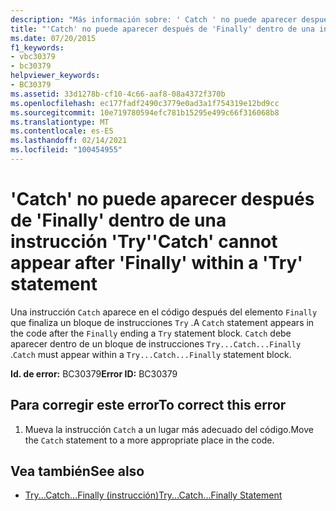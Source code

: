 ```yaml
---
description: "Más información sobre: ' Catch ' no puede aparecer después de ' Finally ' dentro de una instrucción ' Try '"
title: "'Catch' no puede aparecer después de 'Finally' dentro de una instrucción 'Try'"
ms.date: 07/20/2015
f1_keywords:
- vbc30379
- bc30379
helpviewer_keywords:
- BC30379
ms.assetid: 33d1278b-cf10-4c66-aaf8-08a4372f370b
ms.openlocfilehash: ec177fadf2490c3779e0ad3a1f754319e12bd9cc
ms.sourcegitcommit: 10e719780594efc781b15295e499c66f316068b8
ms.translationtype: MT
ms.contentlocale: es-ES
ms.lasthandoff: 02/14/2021
ms.locfileid: "100454955"
---
```

# <a name="catch-cannot-appear-after-finally-within-a-try-statement"></a><span data-ttu-id="81664-103">'Catch' no puede aparecer después de 'Finally' dentro de una instrucción 'Try'</span><span class="sxs-lookup"><span data-stu-id="81664-103">'Catch' cannot appear after 'Finally' within a 'Try' statement</span></span>

<span data-ttu-id="81664-104">Una instrucción `Catch` aparece en el código después del elemento `Finally` que finaliza un bloque de instrucciones `Try` .</span><span class="sxs-lookup"><span data-stu-id="81664-104">A `Catch` statement appears in the code after the `Finally` ending a `Try` statement block.</span></span> <span data-ttu-id="81664-105">`Catch` debe aparecer dentro de un bloque de instrucciones `Try...Catch...Finally` .</span><span class="sxs-lookup"><span data-stu-id="81664-105">`Catch` must appear within a `Try...Catch...Finally` statement block.</span></span>  
  
 <span data-ttu-id="81664-106">**Id. de error:** BC30379</span><span class="sxs-lookup"><span data-stu-id="81664-106">**Error ID:** BC30379</span></span>  
  
## <a name="to-correct-this-error"></a><span data-ttu-id="81664-107">Para corregir este error</span><span class="sxs-lookup"><span data-stu-id="81664-107">To correct this error</span></span>  
  
1. <span data-ttu-id="81664-108">Mueva la instrucción `Catch` a un lugar más adecuado del código.</span><span class="sxs-lookup"><span data-stu-id="81664-108">Move the `Catch` statement to a more appropriate place in the code.</span></span>  
  
## <a name="see-also"></a><span data-ttu-id="81664-109">Vea también</span><span class="sxs-lookup"><span data-stu-id="81664-109">See also</span></span>

- [<span data-ttu-id="81664-110">Try...Catch...Finally (instrucción)</span><span class="sxs-lookup"><span data-stu-id="81664-110">Try...Catch...Finally Statement</span></span>](../language-reference/statements/try-catch-finally-statement.md)

